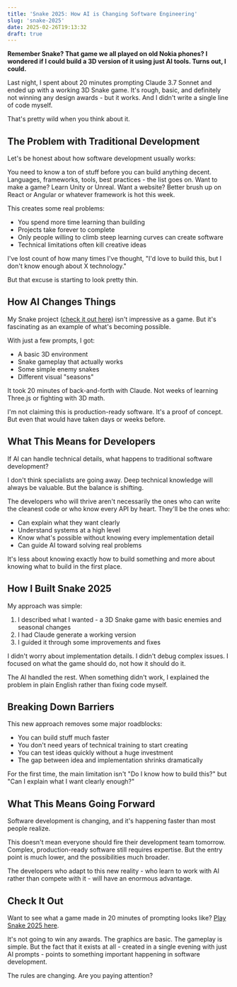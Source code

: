 ```yaml
---
title: 'Snake 2025: How AI is Changing Software Engineering'
slug: 'snake-2025'
date: 2025-02-26T19:13:32
draft: true
---
```

**Remember Snake? That game we all played on old Nokia phones? I wondered if I could build a 3D version of it using just AI tools. Turns out, I could.**

Last night, I spent about 20 minutes prompting Claude 3.7 Sonnet and ended up with a working 3D Snake game. It's rough, basic, and definitely not winning any design awards - but it works. And I didn't write a single line of code myself.

That's pretty wild when you think about it.

## The Problem with Traditional Development

Let's be honest about how software development usually works:

You need to know a ton of stuff before you can build anything decent. Languages, frameworks, tools, best practices - the list goes on. Want to make a game? Learn Unity or Unreal. Want a website? Better brush up on React or Angular or whatever framework is hot this week.

This creates some real problems:

- You spend more time learning than building
- Projects take forever to complete
- Only people willing to climb steep learning curves can create software
- Technical limitations often kill creative ideas

I've lost count of how many times I've thought, "I'd love to build this, but I don't know enough about X technology."

But that excuse is starting to look pretty thin.

## How AI Changes Things

My Snake project ([check it out here](https://snake.markdarling.com)) isn't impressive as a game. But it's fascinating as an example of what's becoming possible.

With just a few prompts, I got:
- A basic 3D environment
- Snake gameplay that actually works
- Some simple enemy snakes
- Different visual "seasons"

It took 20 minutes of back-and-forth with Claude. Not weeks of learning Three.js or fighting with 3D math.

I'm not claiming this is production-ready software. It's a proof of concept. But even that would have taken days or weeks before.

## What This Means for Developers

If AI can handle technical details, what happens to traditional software development?

I don't think specialists are going away. Deep technical knowledge will always be valuable. But the balance is shifting.

The developers who will thrive aren't necessarily the ones who can write the cleanest code or who know every API by heart. They'll be the ones who:

- Can explain what they want clearly
- Understand systems at a high level
- Know what's possible without knowing every implementation detail
- Can guide AI toward solving real problems

It's less about knowing exactly how to build something and more about knowing what to build in the first place.

## How I Built Snake 2025

My approach was simple:

1. I described what I wanted - a 3D Snake game with basic enemies and seasonal changes
2. I had Claude generate a working version
3. I guided it through some improvements and fixes

I didn't worry about implementation details. I didn't debug complex issues. I focused on what the game should do, not how it should do it.

The AI handled the rest. When something didn't work, I explained the problem in plain English rather than fixing code myself.

## Breaking Down Barriers

This new approach removes some major roadblocks:

- You can build stuff much faster
- You don't need years of technical training to start creating
- You can test ideas quickly without a huge investment
- The gap between idea and implementation shrinks dramatically

For the first time, the main limitation isn't "Do I know how to build this?" but "Can I explain what I want clearly enough?"

## What This Means Going Forward

Software development is changing, and it's happening faster than most people realize.

This doesn't mean everyone should fire their development team tomorrow. Complex, production-ready software still requires expertise. But the entry point is much lower, and the possibilities much broader.

The developers who adapt to this new reality - who learn to work with AI rather than compete with it - will have an enormous advantage.

## Check It Out

Want to see what a game made in 20 minutes of prompting looks like? [Play Snake 2025 here](https://snake.markdarling.com).

It's not going to win any awards. The graphics are basic. The gameplay is simple. But the fact that it exists at all - created in a single evening with just AI prompts - points to something important happening in software development.

The rules are changing. Are you paying attention?